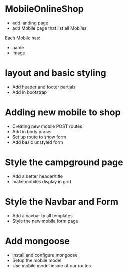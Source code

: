 # MobileOnlineShop

* add landing page
* add Mobile page that list all Mobiles

Each Mobile has:
* name
* Image


# layout and basic styling
* Add header and footer partials
* Add in bootstrap

# Adding new mobile to shop
* Creating new mobile POST routes
* Add in body parser
* Set up route to show form
* Add basic unstyled form

# Style the campground page
* Add a better header/title
* make mobiles display in grid 

# Style the Navbar and Form
* Add a navbar to all templates
* Style the new mobile form page

# Add mongoose
* install and configure mongoose
* Setup the mobile model
* Use mobile model inside of our routes